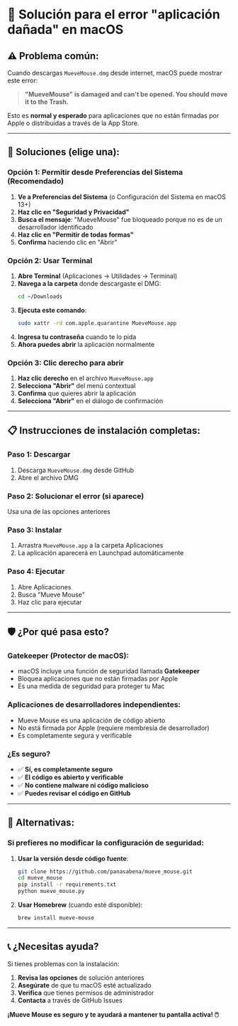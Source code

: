 # 🍎 Solución para el error "aplicación dañada" en macOS

## ⚠️ **Problema común:**

Cuando descargas `MueveMouse.dmg` desde internet, macOS puede mostrar este error:
> **"MueveMouse" is damaged and can't be opened. You should move it to the Trash.**

Esto es **normal y esperado** para aplicaciones que no están firmadas por Apple o distribuidas a través de la App Store.

---

## 🔧 **Soluciones (elige una):**

### **Opción 1: Permitir desde Preferencias del Sistema (Recomendado)**

1. **Ve a Preferencias del Sistema** (o Configuración del Sistema en macOS 13+)
2. **Haz clic en "Seguridad y Privacidad"**
3. **Busca el mensaje**: "MueveMouse" fue bloqueado porque no es de un desarrollador identificado
4. **Haz clic en "Permitir de todas formas"**
5. **Confirma** haciendo clic en "Abrir"

### **Opción 2: Usar Terminal**

1. **Abre Terminal** (Aplicaciones → Utilidades → Terminal)
2. **Navega a la carpeta** donde descargaste el DMG:
   ```bash
   cd ~/Downloads
   ```
3. **Ejecuta este comando**:
   ```bash
   sudo xattr -rd com.apple.quarantine MueveMouse.app
   ```
4. **Ingresa tu contraseña** cuando te lo pida
5. **Ahora puedes abrir** la aplicación normalmente

### **Opción 3: Clic derecho para abrir**

1. **Haz clic derecho** en el archivo `MueveMouse.app`
2. **Selecciona "Abrir"** del menú contextual
3. **Confirma** que quieres abrir la aplicación
4. **Selecciona "Abrir"** en el diálogo de confirmación

---

## 📋 **Instrucciones de instalación completas:**

### **Paso 1: Descargar**
1. Descarga `MueveMouse.dmg` desde GitHub
2. Abre el archivo DMG

### **Paso 2: Solucionar el error (si aparece)**
Usa una de las opciones anteriores

### **Paso 3: Instalar**
1. Arrastra `MueveMouse.app` a la carpeta Aplicaciones
2. La aplicación aparecerá en Launchpad automáticamente

### **Paso 4: Ejecutar**
1. Abre Aplicaciones
2. Busca "Mueve Mouse"
3. Haz clic para ejecutar

---

## 🛡️ **¿Por qué pasa esto?**

### **Gatekeeper (Protector de macOS):**
- macOS incluye una función de seguridad llamada **Gatekeeper**
- Bloquea aplicaciones que no están firmadas por Apple
- Es una medida de seguridad para proteger tu Mac

### **Aplicaciones de desarrolladores independientes:**
- Mueve Mouse es una aplicación de código abierto
- No está firmada por Apple (requiere membresía de desarrollador)
- Es completamente segura y verificable

### **¿Es seguro?**
- ✅ **Sí, es completamente seguro**
- ✅ **El código es abierto y verificable**
- ✅ **No contiene malware ni código malicioso**
- ✅ **Puedes revisar el código en GitHub**

---

## 🚀 **Alternativas:**

### **Si prefieres no modificar la configuración de seguridad:**

1. **Usar la versión desde código fuente**:
   ```bash
   git clone https://github.com/panasabena/mueve_mouse.git
   cd mueve_mouse
   pip install -r requirements.txt
   python mueve_mouse.py
   ```

2. **Usar Homebrew** (cuando esté disponible):
   ```bash
   brew install mueve-mouse
   ```

---

## 📞 **¿Necesitas ayuda?**

Si tienes problemas con la instalación:

1. **Revisa las opciones** de solución anteriores
2. **Asegúrate** de que tu macOS esté actualizado
3. **Verifica** que tienes permisos de administrador
4. **Contacta** a través de GitHub Issues

**¡Mueve Mouse es seguro y te ayudará a mantener tu pantalla activa! 🖱️**
